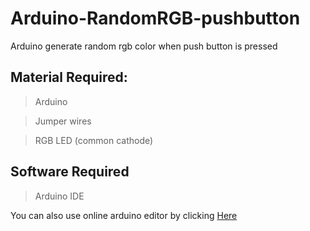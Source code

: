 # Arduino-RandomRGB-pushbutton
 Arduino generate random rgb color when push button is pressed
## Material Required:
> Arduino 

> Jumper wires

> RGB LED (common cathode)

## Software Required
> Arduino IDE 

You can also use online arduino editor by clicking [Here](https://create.arduino.cc/editor)